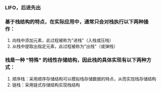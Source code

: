 ### LIFO，后进先出
### 基于栈结构的特点，在实际应用中，通常只会对栈执行以下两种操作：
1. 向栈中添加元素，此过程被称为"进栈"（入栈或压栈）
2. 从栈中提取出指定元素，此过程被称为"出栈"（或弹栈）
### 栈是一种 "特殊" 的线性存储结构，因此栈的具体实现有以下两种方式：
1. 顺序栈：采用顺序存储结构可以模拟栈存储数据的特点，从而实现栈存储结构
2. 链栈：采用链式存储结构实现栈结构